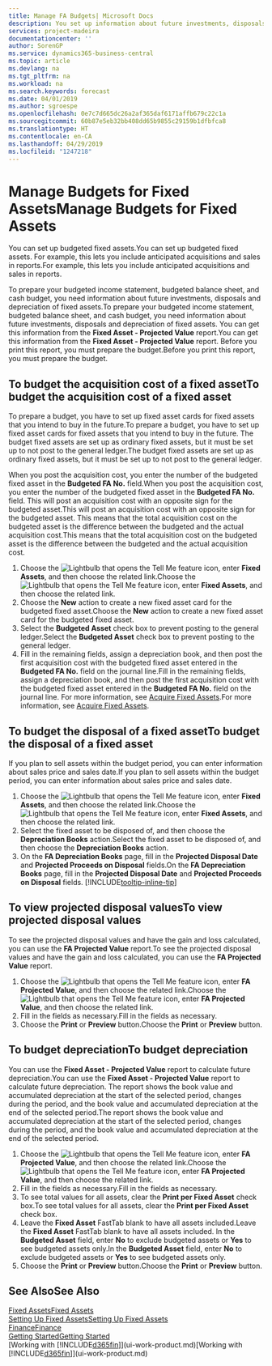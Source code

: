 ```yaml
---
title: Manage FA Budgets| Microsoft Docs
description: You set up information about future investments, disposals, and depreciation of fixed assets to help prepare budgets and forecasts.
services: project-madeira
documentationcenter: ''
author: SorenGP
ms.service: dynamics365-business-central
ms.topic: article
ms.devlang: na
ms.tgt_pltfrm: na
ms.workload: na
ms.search.keywords: forecast
ms.date: 04/01/2019
ms.author: sgroespe
ms.openlocfilehash: 0e7c7d665dc26a2af365daf6171affb679c22c1a
ms.sourcegitcommit: 60b87e5eb32bb408dd65b9855c29159b1dfbfca8
ms.translationtype: HT
ms.contentlocale: en-CA
ms.lasthandoff: 04/29/2019
ms.locfileid: "1247218"
---
```

# <a name="manage-budgets-for-fixed-assets"></a><span data-ttu-id="33645-103">Manage Budgets for Fixed Assets</span><span class="sxs-lookup"><span data-stu-id="33645-103">Manage Budgets for Fixed Assets</span></span>
<span data-ttu-id="33645-104">You can set up budgeted fixed assets.</span><span class="sxs-lookup"><span data-stu-id="33645-104">You can set up budgeted fixed assets.</span></span> <span data-ttu-id="33645-105">For example, this lets you include anticipated acquisitions and sales in reports.</span><span class="sxs-lookup"><span data-stu-id="33645-105">For example, this lets you include anticipated acquisitions and sales in reports.</span></span>  

<span data-ttu-id="33645-106">To prepare your budgeted income statement, budgeted balance sheet, and cash budget, you need information about future investments, disposals and depreciation of fixed assets.</span><span class="sxs-lookup"><span data-stu-id="33645-106">To prepare your budgeted income statement, budgeted balance sheet, and cash budget, you need information about future investments, disposals and depreciation of fixed assets.</span></span> <span data-ttu-id="33645-107">You can get this information from the **Fixed Asset - Projected Value** report.</span><span class="sxs-lookup"><span data-stu-id="33645-107">You can get this information from the **Fixed Asset - Projected Value** report.</span></span> <span data-ttu-id="33645-108">Before you print this report, you must prepare the budget.</span><span class="sxs-lookup"><span data-stu-id="33645-108">Before you print this report, you must prepare the budget.</span></span>  

## <a name="to-budget-the-acquisition-cost-of-a-fixed-asset"></a><span data-ttu-id="33645-109">To budget the acquisition cost of a fixed asset</span><span class="sxs-lookup"><span data-stu-id="33645-109">To budget the acquisition cost of a fixed asset</span></span>
<span data-ttu-id="33645-110">To prepare a budget, you have to set up fixed asset cards for fixed assets that you intend to buy in the future.</span><span class="sxs-lookup"><span data-stu-id="33645-110">To prepare a budget, you have to set up fixed asset cards for fixed assets that you intend to buy in the future.</span></span> <span data-ttu-id="33645-111">The budget fixed assets are set up as ordinary fixed assets, but it must be set up to not post to the general ledger.</span><span class="sxs-lookup"><span data-stu-id="33645-111">The budget fixed assets are set up as ordinary fixed assets, but it must be set up to not post to the general ledger.</span></span>

<span data-ttu-id="33645-112">When you post the acquisition cost, you enter the number of the budgeted fixed asset in the **Budgeted FA No.** field.</span><span class="sxs-lookup"><span data-stu-id="33645-112">When you post the acquisition cost, you enter the number of the budgeted fixed asset in the **Budgeted FA No.** field.</span></span> <span data-ttu-id="33645-113">This will post an acquisition cost with an opposite sign for the budgeted asset.</span><span class="sxs-lookup"><span data-stu-id="33645-113">This will post an acquisition cost with an opposite sign for the budgeted asset.</span></span> <span data-ttu-id="33645-114">This means that the total acquisition cost on the budgeted asset is the difference between the budgeted and the actual acquisition cost.</span><span class="sxs-lookup"><span data-stu-id="33645-114">This means that the total acquisition cost on the budgeted asset is the difference between the budgeted and the actual acquisition cost.</span></span>

1. <span data-ttu-id="33645-115">Choose the ![Lightbulb that opens the Tell Me feature](media/ui-search/search_small.png "Tell me what you want to do") icon, enter **Fixed Assets**, and then choose the related link.</span><span class="sxs-lookup"><span data-stu-id="33645-115">Choose the ![Lightbulb that opens the Tell Me feature](media/ui-search/search_small.png "Tell me what you want to do") icon, enter **Fixed Assets**, and then choose the related link.</span></span>
2. <span data-ttu-id="33645-116">Choose the **New** action to create a new fixed asset card for the budgeted fixed asset.</span><span class="sxs-lookup"><span data-stu-id="33645-116">Choose the **New** action to create a new fixed asset card for the budgeted fixed asset.</span></span>
3. <span data-ttu-id="33645-117">Select the **Budgeted Asset** check box to prevent posting to the general ledger.</span><span class="sxs-lookup"><span data-stu-id="33645-117">Select the **Budgeted Asset** check box to prevent posting to the general ledger.</span></span>
4. <span data-ttu-id="33645-118">Fill in the remaining fields, assign a depreciation book, and then post the first acquisition cost with the budgeted fixed asset entered in the **Budgeted FA No.** field on the journal line.</span><span class="sxs-lookup"><span data-stu-id="33645-118">Fill in the remaining fields, assign a depreciation book, and then post the first acquisition cost with the budgeted fixed asset entered in the **Budgeted FA No.** field on the journal line.</span></span> <span data-ttu-id="33645-119">For more information, see [Acquire Fixed Assets](fa-how-acquire.md).</span><span class="sxs-lookup"><span data-stu-id="33645-119">For more information, see [Acquire Fixed Assets](fa-how-acquire.md).</span></span>

## <a name="to-budget-the-disposal-of-a-fixed-asset"></a><span data-ttu-id="33645-120">To budget the disposal of a fixed asset</span><span class="sxs-lookup"><span data-stu-id="33645-120">To budget the disposal of a fixed asset</span></span>
<span data-ttu-id="33645-121">If you plan to sell assets within the budget period, you can enter information about sales price and sales date.</span><span class="sxs-lookup"><span data-stu-id="33645-121">If you plan to sell assets within the budget period, you can enter information about sales price and sales date.</span></span>

1. <span data-ttu-id="33645-122">Choose the ![Lightbulb that opens the Tell Me feature](media/ui-search/search_small.png "Tell me what you want to do") icon, enter **Fixed Assets**, and then choose the related link.</span><span class="sxs-lookup"><span data-stu-id="33645-122">Choose the ![Lightbulb that opens the Tell Me feature](media/ui-search/search_small.png "Tell me what you want to do") icon, enter **Fixed Assets**, and then choose the related link.</span></span>
2. <span data-ttu-id="33645-123">Select the fixed asset to be disposed of, and then choose the **Depreciation Books** action.</span><span class="sxs-lookup"><span data-stu-id="33645-123">Select the fixed asset to be disposed of, and then choose the **Depreciation Books** action.</span></span>
3. <span data-ttu-id="33645-124">On the **FA Depreciation Books** page, fill in the **Projected Disposal Date** and **Projected Proceeds on Disposal** fields.</span><span class="sxs-lookup"><span data-stu-id="33645-124">On the **FA Depreciation Books** page, fill in the **Projected Disposal Date** and **Projected Proceeds on Disposal** fields.</span></span> [!INCLUDE[tooltip-inline-tip](includes/tooltip-inline-tip_md.md)]

## <a name="to-view-projected-disposal-values"></a><span data-ttu-id="33645-125">To view projected disposal values</span><span class="sxs-lookup"><span data-stu-id="33645-125">To view projected disposal values</span></span>
<span data-ttu-id="33645-126">To see the projected disposal values and have the gain and loss calculated, you can use the **FA Projected Value** report.</span><span class="sxs-lookup"><span data-stu-id="33645-126">To see the projected disposal values and have the gain and loss calculated, you can use the **FA Projected Value** report.</span></span>

1. <span data-ttu-id="33645-127">Choose the ![Lightbulb that opens the Tell Me feature](media/ui-search/search_small.png "Tell me what you want to do") icon, enter **FA Projected Value**, and then choose the related link.</span><span class="sxs-lookup"><span data-stu-id="33645-127">Choose the ![Lightbulb that opens the Tell Me feature](media/ui-search/search_small.png "Tell me what you want to do") icon, enter **FA Projected Value**, and then choose the related link.</span></span>
2. <span data-ttu-id="33645-128">Fill in the fields as necessary.</span><span class="sxs-lookup"><span data-stu-id="33645-128">Fill in the fields as necessary.</span></span>
3. <span data-ttu-id="33645-129">Choose the **Print** or **Preview** button.</span><span class="sxs-lookup"><span data-stu-id="33645-129">Choose the **Print** or **Preview** button.</span></span>

## <a name="to-budget-depreciation"></a><span data-ttu-id="33645-130">To budget depreciation</span><span class="sxs-lookup"><span data-stu-id="33645-130">To budget depreciation</span></span>
<span data-ttu-id="33645-131">You can use the **Fixed Asset - Projected Value** report to calculate future depreciation.</span><span class="sxs-lookup"><span data-stu-id="33645-131">You can use the **Fixed Asset - Projected Value** report to calculate future depreciation.</span></span> <span data-ttu-id="33645-132">The report shows the book value and accumulated depreciation at the start of the selected period, changes during the period, and the book value and accumulated depreciation at the end of the selected period.</span><span class="sxs-lookup"><span data-stu-id="33645-132">The report shows the book value and accumulated depreciation at the start of the selected period, changes during the period, and the book value and accumulated depreciation at the end of the selected period.</span></span>

1. <span data-ttu-id="33645-133">Choose the ![Lightbulb that opens the Tell Me feature](media/ui-search/search_small.png "Tell me what you want to do") icon, enter **FA Projected Value**, and then choose the related link.</span><span class="sxs-lookup"><span data-stu-id="33645-133">Choose the ![Lightbulb that opens the Tell Me feature](media/ui-search/search_small.png "Tell me what you want to do") icon, enter **FA Projected Value**, and then choose the related link.</span></span>
2. <span data-ttu-id="33645-134">Fill in the fields as necessary.</span><span class="sxs-lookup"><span data-stu-id="33645-134">Fill in the fields as necessary.</span></span>
3. <span data-ttu-id="33645-135">To see total values for all assets, clear the **Print per Fixed Asset** check box.</span><span class="sxs-lookup"><span data-stu-id="33645-135">To see total values for all assets, clear the **Print per Fixed Asset** check box.</span></span>
4. <span data-ttu-id="33645-136">Leave the **Fixed Asset** FastTab blank to have all assets included.</span><span class="sxs-lookup"><span data-stu-id="33645-136">Leave the **Fixed Asset** FastTab blank to have all assets included.</span></span> <span data-ttu-id="33645-137">In the **Budgeted Asset** field, enter **No** to exclude budgeted assets or **Yes** to see budgeted assets only.</span><span class="sxs-lookup"><span data-stu-id="33645-137">In the **Budgeted Asset** field, enter **No** to exclude budgeted assets or **Yes** to see budgeted assets only.</span></span>
5. <span data-ttu-id="33645-138">Choose the **Print** or **Preview** button.</span><span class="sxs-lookup"><span data-stu-id="33645-138">Choose the **Print** or **Preview** button.</span></span>

## <a name="see-also"></a><span data-ttu-id="33645-139">See Also</span><span class="sxs-lookup"><span data-stu-id="33645-139">See Also</span></span>
[<span data-ttu-id="33645-140">Fixed Assets</span><span class="sxs-lookup"><span data-stu-id="33645-140">Fixed Assets</span></span>](fa-manage.md)  
[<span data-ttu-id="33645-141">Setting Up Fixed Assets</span><span class="sxs-lookup"><span data-stu-id="33645-141">Setting Up Fixed Assets</span></span>](fa-setup.md)  
[<span data-ttu-id="33645-142">Finance</span><span class="sxs-lookup"><span data-stu-id="33645-142">Finance</span></span>](finance.md)  
[<span data-ttu-id="33645-143">Getting Started</span><span class="sxs-lookup"><span data-stu-id="33645-143">Getting Started</span></span>](product-get-started.md)  
<span data-ttu-id="33645-144">[Working with [!INCLUDE[d365fin](includes/d365fin_md.md)]](ui-work-product.md)</span><span class="sxs-lookup"><span data-stu-id="33645-144">[Working with [!INCLUDE[d365fin](includes/d365fin_md.md)]](ui-work-product.md)</span></span>
